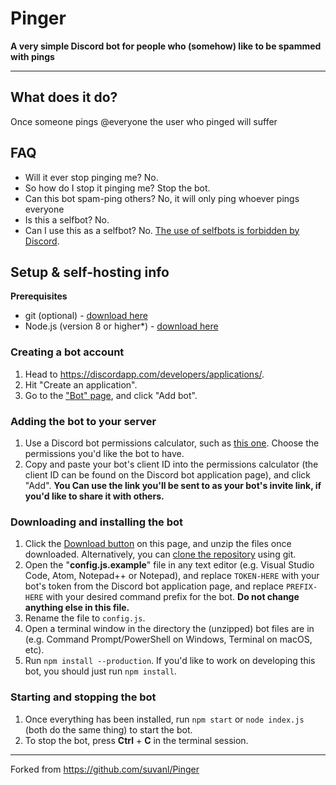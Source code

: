 # Pinger

**A very simple Discord bot for people who (somehow) like to be spammed with pings**


----------

## What does it do?
Once someone pings @everyone the user who pinged will suffer

## FAQ
- Will it ever stop pinging me? No. 
- So how do I stop it pinging me? Stop the bot.
- Can this bot spam-ping others? No, it will only ping whoever pings everyone
- Is this a selfbot? No.
- Can I use this as a selfbot? No. [The use of selfbots is forbidden by Discord](https://support.discordapp.com/hc/en-us/articles/115002192352).

## Setup & self-hosting info
**Prerequisites**
- git (optional) - [download here](https://git-scm.com/downloads)
- Node.js (version 8 or higher*) - [download here](https://nodejs.org/en/)

### Creating a bot account
1. Head to https://discordapp.com/developers/applications/.
2. Hit "Create an application".
3. Go to the ["Bot" page](https://vgy.me/M8axSa.png), and click "Add bot".

### Adding the bot to your server
1. Use a Discord bot permissions calculator, such as [this one](https://finitereality.github.io/permissions-calculator/?v=0). Choose the permissions you'd like the bot to have.
2. Copy and paste your bot's client ID into the permissions calculator (the client ID can be found on the Discord bot application page), and click "Add". **You Can use the link you'll be sent to as your bot's invite link, if you'd like to share it with others.**

### Downloading and installing the bot
1. Click the [Download button](https://i.vgy.me/BlT1va.png) on this page, and unzip the files once downloaded. Alternatively, you can [clone the repository](https://help.github.com/articles/cloning-a-repository/) using git.
2. Open the "**config.js.example**" file in any text editor (e.g. Visual Studio Code, Atom, Notepad++ or Notepad), and replace `TOKEN-HERE` with your bot's token from the Discord bot application page, and replace `PREFIX-HERE` with your desired command prefix for the bot. **Do not change anything else in this file.**
3. Rename the file to `config.js`.
4. Open a terminal window in the directory the (unzipped) bot files are in (e.g. Command Prompt/PowerShell on Windows, Terminal on macOS, etc).
5. Run `npm install --production`. If you'd like to work on developing this bot, you should just run `npm install`.

### Starting and stopping the bot
1. Once everything has been installed, run `npm start` or `node index.js` (both do the same thing) to start the bot.
2. To stop the bot, press **Ctrl** + **C** in the terminal session.

----------

Forked from https://github.com/suvanl/Pinger

